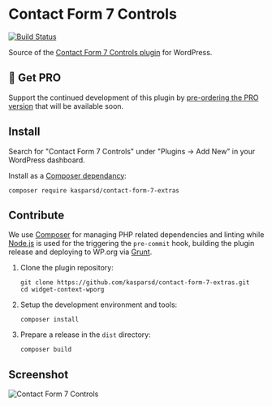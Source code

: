 # Contact Form 7 Controls

[![Build Status](https://travis-ci.org/kasparsd/contact-form-7-extras.svg?branch=master)](https://travis-ci.org/kasparsd/contact-form-7-extras)

Source of the [Contact Form 7 Controls plugin](https://formcontrols.com) for WordPress.


## 🚀 Get PRO

Support the continued development of this plugin by [pre-ordering the PRO version](https://formcontrols.com/pro) that will be available soon.


## Install

Search for "Contact Form 7 Controls" under "Plugins → Add New" in your WordPress dashboard.

Install as a [Composer dependancy](https://packagist.org/packages/kasparsd/contact-form-7-extras):

	composer require kasparsd/contact-form-7-extras


## Contribute

We use [Composer](https://getcomposer.org) for managing PHP related dependencies and linting while [Node.js](https://nodejs.org) is used for the triggering the `pre-commit` hook, building the plugin release and deploying to WP.org via [Grunt](https://gruntjs.com).

1. Clone the plugin repository:

	   git clone https://github.com/kasparsd/contact-form-7-extras.git
	   cd widget-context-wporg

2. Setup the development environment and tools:

	   composer install

3. Prepare a release in the `dist` directory:

	   composer build


## Screenshot

![Contact Form 7 Controls](screenshot-1.png)
